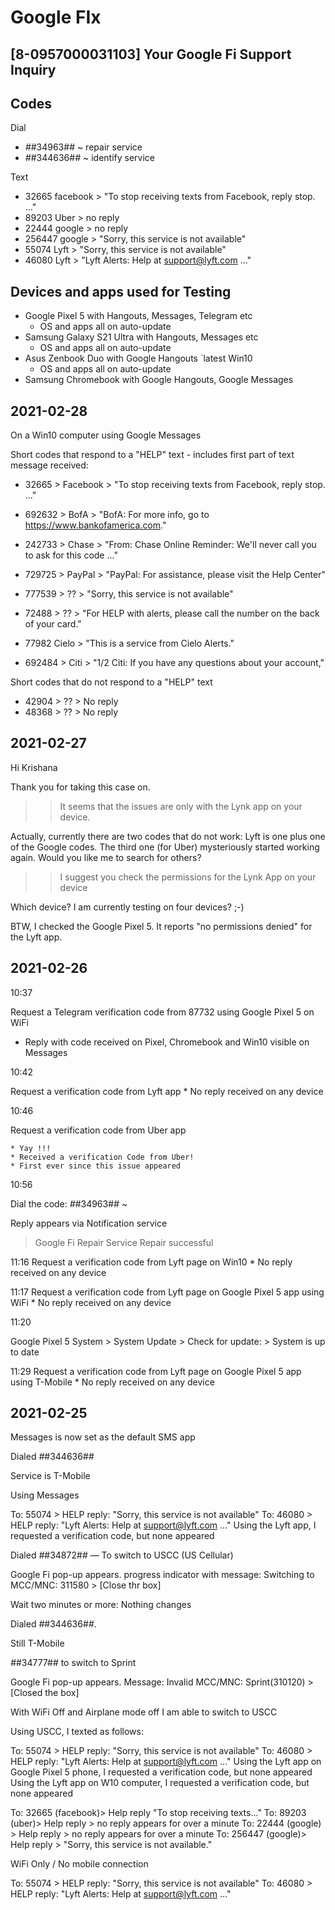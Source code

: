 # Google FIx

## [8-0957000031103] Your Google Fi Support Inquiry

## Codes

Dial
* *#*#34963#*#* ~ repair service
* *#*#344636#*#* ~ identify service

Text
* 32665 facebook > "To stop receiving texts from Facebook, reply stop. ..."
* 89203 Uber > no reply
* 22444 google > no reply
* 256447 google > "Sorry, this service is not available"
* 55074 Lyft > "Sorry, this service is not available"
* 46080 Lyft > "Lyft Alerts: Help at support@lyft.com ..."

## Devices and apps used for Testing

* Google Pixel 5 with Hangouts, Messages, Telegram etc
	* OS and apps all on auto-update
* Samsung Galaxy S21 Ultra with Hangouts, Messages etc
	* OS and apps all on auto-update
* Asus Zenbook Duo with Google Hangouts
`latest Win10
	* OS and apps all on auto-update
* Samsung Chromebook with Google Hangouts, Google Messages

## 2021-02-28

On a Win10 computer using Google Messages

Short codes that respond to a "HELP" text - includes first part of text message received:

* 32665 > Facebook > "To stop receiving texts from Facebook, reply stop. ..."
* 692632 > BofA > "BofA: For more info, go to https://www.bankofamerica.com."
* 242733 > Chase > "From: Chase Online Reminder: We'll never call you to ask for this code ..."

* 729725 > PayPal > "PayPal: For assistance, please visit the Help Center"
* 777539 > ?? > "Sorry, this service is not available"
* 72488 > ?? > "For HELP with alerts, please call the number on the back of your card."
* 77982 Cielo > "This is a service from Cielo Alerts."
* 692484 > Citi > "1/2 Citi: If you have any questions about your account,"

Short codes that do not respond to a "HELP" text

* 42904 > ?? > No reply
* 48368 > ?? > No reply

## 2021-02-27

Hi Krishana

Thank you for taking this case on.

>> It seems that the issues are only with the Lynk app on your device.

Actually, currently there are two codes that do not work: Lyft is one plus one of the Google codes. The third one (for Uber) mysteriously started working again. Would you like me to search for others?

>> I suggest you check the permissions for the Lynk App on your device

Which device? I am currently testing on four devices? ;-)

BTW, I checked the Google Pixel 5. It reports "no permissions denied" for the Lyft app.

## 2021-02-26

10:37

Request a Telegram verification code from 87732 using Google Pixel 5 on WiFi
* Reply with code received on Pixel, Chromebook and Win10 visible on Messages


10:42

Request a verification code from Lyft app
	* No reply received on any device

10:46

Request a verification code from Uber app

	* Yay !!!
	* Received a verification Code from Uber!
	* First ever since this issue appeared

10:56

Dial the code: *#*#34963#*#* ~

Reply appears via Notification service
> Google Fi
> Repair Service
> Repair successful

11:16
Request a verification code from Lyft page on Win10
	* No reply received on any device

11:17
Request a verification code from Lyft page on Google Pixel 5 app using WiFi
	* No reply received on any device

11:20

Google Pixel 5
System > System Update > Check for update: > System is up to date

11:29
Request a verification code from Lyft page on Google Pixel 5 app using T-Mobile
	* No reply received on any device

## 2021-02-25

Messages is now set as the default SMS app

Dialed *#*#344636#*#*

Service is T-Mobile

Using Messages

To: 55074 > HELP reply: "Sorry, this service is not available"
To: 46080 > HELP reply: "Lyft Alerts: Help at support@lyft.com ..."
Using the Lyft app, I requested a verification code, but none appeared


Dialed *#*#34872#*#* — To switch to USCC (US Cellular)

Google Fi pop-up appears. progress indicator with message: Switching to MCC/MNC: 311580 > [Close thr box]

Wait two minutes or more: Nothing changes

Dialed *#*#344636#*#*.

Still T-Mobile

*#*#34777#*#* to switch to Sprint

Google Fi pop-up appears. Message: Invalid MCC/MNC: Sprint(310120) > [Closed the box]

With WiFi Off and Airplane mode off I am able to switch to USCC

Using USCC, I texted as follows:

To: 55074 > HELP reply: "Sorry, this service is not available"
To: 46080 > HELP reply: "Lyft Alerts: Help at support@lyft.com ..."
Using the Lyft app on Google Pixel 5 phone, I requested a verification code, but none appeared
Using the Lyft app on W10 computer, I requested a verification code, but none appeared

To: 32665 (facebook)> Help reply "To stop receiving texts..."
To: 89203 (uber)> Help reply > no reply appears for over a minute
To: 22444 (google) > Help reply > no reply appears for over a minute
To: 256447 (google)> Help reply > "Sorry, this service is not available."

WiFi Only / No mobile connection

To: 55074 > HELP reply: "Sorry, this service is not available"
To: 46080 > HELP reply: "Lyft Alerts: Help at support@lyft.com ..."


